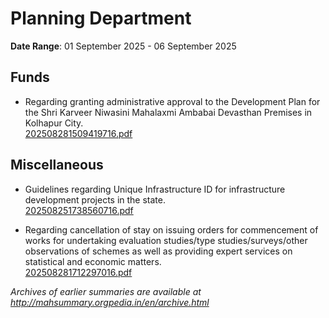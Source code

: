 # Planning Department

**Date Range**: 01 September 2025 - 06 September 2025


## Funds
- Regarding granting administrative approval to the Development Plan for the Shri Karveer Niwasini Mahalaxmi Ambabai Devasthan Premises in Kolhapur City.\
  [202508281509419716.pdf](https://gr.maharashtra.gov.in/Site/Upload/Government%20Resolutions/English/202508281509419716.pdf)

## Miscellaneous
- Guidelines regarding Unique Infrastructure ID for infrastructure development projects in the state.\
  [202508251738560716.pdf](https://gr.maharashtra.gov.in/Site/Upload/Government%20Resolutions/English/202508251738560716.pdf)

- Regarding cancellation of stay on issuing orders for commencement of works for undertaking evaluation studies/type studies/surveys/other observations of schemes as well as providing expert services on statistical and economic matters.\
  [202508281712297016.pdf](https://gr.maharashtra.gov.in/Site/Upload/Government%20Resolutions/English/202508281712297016.pdf)


*Archives of earlier summaries are available at http://mahsummary.orgpedia.in/en/archive.html*
